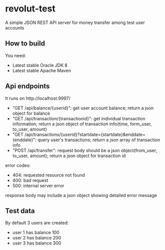 # revolut-test
A simple JSON REST API server for money transfer among test user accounts

## How to build
You need:
* Latest stable Oracle JDK 8
* Latest stable Apache Maven

## Api endpoints
It runs on http://localhost:9997/
* "GET /api/balance/{userid}": get user account balance; return a json object for balance
* "GET /api/transaction/{transactionid}": get individual transaction information; return a json object of transaction info(time, form_user, to_user, amount)
* "GET /api/transactions/{userid}?startdate={startdate}&enddate={enddate}": query user's transactions; return a json array of transaction info
* "POST /api/transfer": request body should be a json object(from_user, to_user, amount); return a json object for transaction id

error codes:
* 404: requested resource not found
* 400: bad request
* 500: internal server error

response body may include a json object showing detailed error message 

## Test data
By default 3 users are created:
* user 1 has balance 100
* user 2 has balance 200
* user 3 has balance 300
